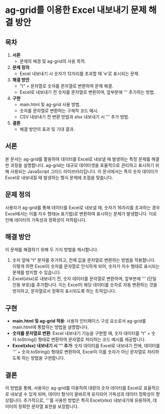 # ag-grid를 이용한 Excel 내보내기 문제 해결 방안

## 목차
1. **서론**
   - 문제의 배경 및 ag-grid의 사용 목적.
2. **문제 정의**
   - Excel 내보내기 시 숫자가 12자리를 초과할 때 'e'로 표시되는 문제.
3. **해결 방안**
   - "t" + 문자열로 숫자를 문자열로 변환하여 문제 해결.
   - Excel로 내보내기 전 숫자를 문자열로 변환하며, 앞부분에 '\'' 추가하는 방법.
4. **구현**
   - main.html 및 ag-grid 사용 방법.
   - 숫자를 문자열로 변환하는 구체적 코드 예시.
   - CSV 내보내기 전 변환 방법과 xlsx 내보내기 시 '\'' 추가 방법.
5. **결론**
   - 해결 방안의 효과 및 기대 결과.

## 서론
본 문서는 ag-grid를 활용하여 데이터를 Excel로 내보낼 때 발생하는 특정 문제를 해결한 과정을 설명합니다. ag-grid는 대규모 데이터셋을 효율적으로 관리하고 표시하기 위해 사용되는 JavaScript 그리드 라이브러리입니다. 이 문서에서는 특히 숫자 데이터가 Excel로 내보내질 때 발생하는 형식 문제에 초점을 맞춥니다.

## 문제 정의
사용자가 ag-grid를 통해 데이터를 Excel로 내보낼 때, 숫자가 16자리를 초과하는 경우 Excel에서는 이를 지수 형태(e 표기법)로 변환하여 표시하는 문제가 발생합니다. 이로 인해 데이터의 가독성과 정확성이 저하됩니다.

## 해결 방안
이 문제를 해결하기 위해 두 가지 방법을 제시합니다.
1. 숫자 앞에 "t" 문자를 추가하고, 전체 값을 문자열로 변환하는 방법을 적용합니다. 이렇게 하면 Excel이 숫자를 문자열로 인식하게 되어, 숫자가 지수 형태로 표시되는 문제를 방지할 수 있습니다.
2. Excel(xlsx)로 내보내기 전, 숫자 데이터를 문자열로 변환하며, 앞부분에 '\'' (단일 인용 부호)를 추가합니다. 이는 Excel이 해당 데이터를 숫자로 자동 변환하는 것을 방지하고, 문자열로서 정확히 표시되도록 하는 트릭입니다.

## 구현
- **main.html 및 ag-grid 적용**: 사용자 인터페이스 구성 요소로서 ag-grid를 main.html에 통합하는 방법을 설명합니다.
- **숫자를 문자열로 변환**: Excel 내보내기 기능을 구현할 때, 숫자 데이터를 "t" + 숫자.toString() 형태로 변환하여 문자열로 처리하는 코드 예시를 제공합니다.
- **Excel(xlsx) 내보내기 시 '\'' 추가**: 숫자 데이터를 Excel로 내보내기 전에, 데이터를 '\'' + 숫자.toString() 형태로 변환하여, Excel이 이를 숫자가 아닌 문자열로 처리하도록 하는 방법을 구현합니다.

## 결론
이 방법을 통해, 사용자는 ag-grid를 이용하여 대량의 숫자 데이터를 Excel로 효율적으로 내보낼 수 있게 되며, 데이터 형식이 올바르게 유지되어 가독성과 데이터 정확성이 향상됩니다. 추가적으로, '\''를 사용한 방법은 특히 Excel(xlsx) 내보내기에 유용하여, 데이터의 정확한 문자열 표현을 보장합니다.
